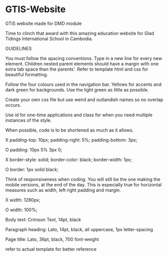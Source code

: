 # GTIS-Website
GTIS website made for DMD module

Time to clinch that award with this amazing education website for Glad Tidings International School in Cambodia.


GUIDELINES

You must follow the spacing conventions.
Type in a new line for every new element.
Children nested parent elements should have a margin with one extra tab space than the parents'.
Refer to template html and css for beautiful formatting.


Follow the four colours used in the navigation bar. Yellows for accents and dark green for backgrounds. Use the light green as little as possible.


Create your own css file but use weird and outlandish names so no overlap occurs.


Use id for one-time applications and class for when you need multiple instances of the style.


When possible, code is to be shortened as much as it allows.

X padding-top: 10px; padding-right: 5%; padding-bottom: 3px;

O padding: 10px 5% 3px 0;

X border-style: solid; border-color: black; border-width: 1px;

O border: 1px solid black;


Think of responsiveness when coding. You will still be the one making the mobile versions, at the end of the day. This is especially true for horizontal measures such as width, left right padding and margin.

X width: 1280px;

O width: 100%;


Body text: Crimson Text, 14pt, black

Paragraph heading: Lato, 14pt, black, all uppercase, 1px letter-spacing

Page title: Lato, 36pt, black, 700 font-weight

refer to actual template for better reference
